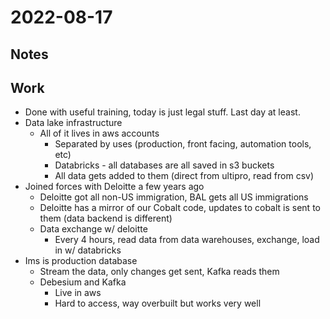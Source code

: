 # 2022-08-17
## Notes

## Work
- Done with useful training, today is just legal stuff. Last day at least.
- Data lake infrastructure
	- All of it lives in aws accounts
		- Separated by uses (production, front facing, automation tools, etc)
		- Databricks - all databases are all saved in s3 buckets
		- All data gets added to them (direct from ultipro, read from csv)
- Joined forces with Deloitte a few years ago
	- Deloitte got all non-US immigration, BAL gets all US immigrations
	- Deloitte has a mirror of our Cobalt code,  updates to cobalt is sent to them (data backend is different)
	- Data exchange w/ deloitte
		- Every 4 hours, read data from data warehouses, exchange, load in w/ databricks
- Ims is production database
	- Stream the data, only changes get sent, Kafka reads them 
	- Debesium and Kafka
		- Live in aws
		- Hard to access, way overbuilt but works very well